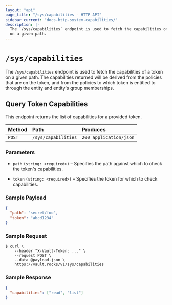 ```yaml
---
layout: "api"
page_title: "/sys/capabilities - HTTP API"
sidebar_current: "docs-http-system-capabilities/"
description: |-
  The `/sys/capabilities` endpoint is used to fetch the capabilities of a token
  on a given path.
---
```


# `/sys/capabilities`

The `/sys/capabilities` endpoint is used to fetch the capabilities of a token
on a given path. The capabilities returned will be derived from the policies
that are on the token, and from the policies to which token is entitled to
through the entity and entity's group memberships.

## Query Token Capabilities

This endpoint returns the list of capabilities for a provided token.

| Method   | Path                 | Produces               |
| :------- | :------------------- | :--------------------- |
| `POST`   | `/sys/capabilities`  | `200 application/json` |

### Parameters

- `path` `(string: <required>)` – Specifies the path against which to check the
  token's capabilities.

- `token` `(string: <required>)` – Specifies the token for which to check
  capabilities.

### Sample Payload

```json
{
  "path": "secret/foo",
  "token": "abcd1234"
}
```

### Sample Request

```
$ curl \
    --header "X-Vault-Token: ..." \
    --request POST \
    --data @payload.json \
    https://vault.rocks/v1/sys/capabilities
```

### Sample Response

```json
{
  "capabilities": ["read", "list"]
}
```
